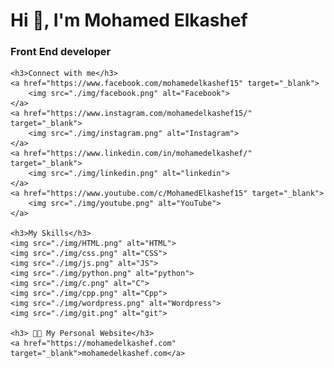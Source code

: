   <h1>Hi 👋, I'm Mohamed Elkashef</h1>
    <h3>Front End developer</h3>

    <h3>Connect with me</h3>
    <a href="https://www.facebook.com/mohamedelkashef15" target="_blank">
        <img src="./img/facebook.png" alt="Facebook">
    </a>
    <a href="https://www.instagram.com/mohamedelkashef15/" target="_blank">
        <img src="./img/instagram.png" alt="Instagram">
    </a>
    <a href="https://www.linkedin.com/in/mohamedelkashef/" target="_blank">
        <img src="./img/linkedin.png" alt="linkedin">
    </a>
    <a href="https://www.youtube.com/c/MohamedElkashef15" target="_blank">
        <img src="./img/youtube.png" alt="YouTube">
    </a>

    <h3>My Skills</h3>
    <img src="./img/HTML.png" alt="HTML">
    <img src="./img/css.png" alt="CSS">
    <img src="./img/js.png" alt="JS">
    <img src="./img/python.png" alt="python">
    <img src="./img/c.png" alt="C">
    <img src="./img/cpp.png" alt="Cpp">
    <img src="./img/wordpress.png" alt="Wordpress">
    <img src="./img/git.png" alt="git">

    <h3> 👨‍💻 My Personal Website</h3>
    <a href="https://mohamedelkashef.com" target="_blank">mohamedelkashef.com</a>
